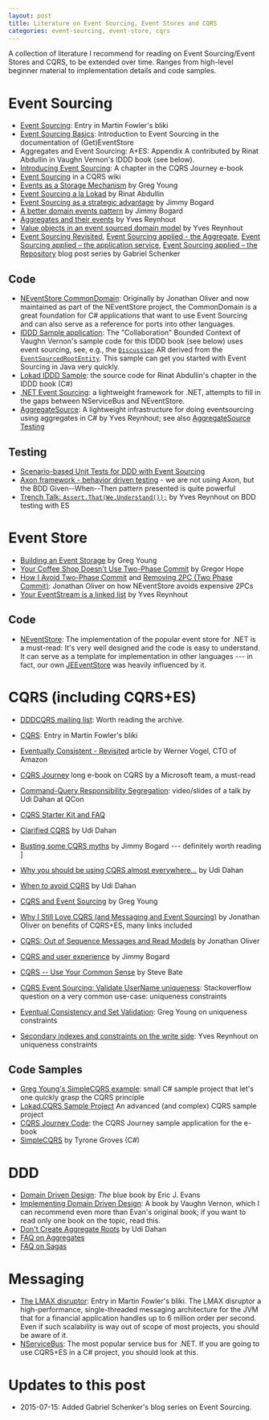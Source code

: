 ```yaml
---
layout: post
title: Literature on Event Sourcing, Event Stores and CQRS
categories: event-sourcing, event-store, cqrs
---
```


A collection of literature I recommend for reading on Event Sourcing/Event Stores and CQRS, to be extended over time.  Ranges from high-level beginner material to implementation details and code samples.

# Event Sourcing

* [Event Sourcing](http://martinfowler.com/eaaDev/EventSourcing.html): Entry in Martin Fowler's bliki
* [Event Sourcing Basics](https://github.com/eventstore/eventstore/wiki/Event-Sourcing-Basics): Introduction to Event Sourcing in the documentation of (Get)EventStore
* Aggregates and Event Sourcing: A+ES: Appendix A contributed by Rinat Abdullin in Vaughn Vernon's IDDD book (see below). 
* [Introducing Event Sourcing](http://msdn.microsoft.com/en-us/library/jj591559.aspx): A chapter in the CQRS Journey e-book
* [Event Sourcing](http://cqrs.wikidot.com/doc:event-sourcing) in a CQRS wiki
* [Events as a Storage Mechanism](http://cqrs.wordpress.com/documents/events-as-storage-mechanism/)  by Greg Young
* [Event Sourcing a la Lokad](http://abdullin.com/post/event-sourcing-a-la-lokad/) by Rinat Abdullin
* [Event Sourcing as a strategic advantage](http://lostechies.com/jimmybogard/2011/10/11/event-sourcing-as-a-strategic-advantage/) by Jimmy Bogard
* [A better domain events pattern](http://lostechies.com/jimmybogard/2014/05/13/a-better-domain-events-pattern/) by Jimmy Bogard
* [Aggregates and their events](http://seabites.wordpress.com/2011/02/13/aggregates-and-their-events/) by Yves Reynhout
* [Value objects in an event sourced domain model](http://seabites.wordpress.com/2012/06/18/value-objects-in-an-eventsourced-domain-model/) by Yves Reynhout
* [Event Sourcing Revisited](https://lostechies.com/gabrielschenker/2015/05/26/event-sourcing-revisited/),
	[Event Sourcing applied - the Aggregate](https://lostechies.com/gabrielschenker/2015/06/06/event-sourcing-applied-the-aggregate/),
	[Event Sourcing applied – the application service](https://lostechies.com/gabrielschenker/2015/06/13/event-sourcing-applied-the-application-service/),
	[Event Sourcing applied – the Repository](https://lostechies.com/gabrielschenker/2015/07/13/event-sourcing-applied-the-repository/)
	blog post series by Gabriel Schenker

## Code

* [NEventStore CommonDomain](https://github.com/NEventStore/CommonDomain): Originally by Jonathan Oliver and now maintained as part of the NEventStore project, the CommonDomain is a great foundation for C# applications that want to use Event Sourcing and can also serve as a reference for ports into other languages.
* [IDDD Sample application](https://github.com/VaughnVernon/IDDD_Samples/tree/master/iddd_collaboration/src/main/java/com/saasovation/collaboration): The "Collaboration" Bounded Context of Vaughn Vernon's sample code for this IDDD book (see below) uses event sourcing, see, e.g., the [`Discussion`](https://github.com/VaughnVernon/IDDD_Samples/blob/master/iddd_collaboration/src/main/java/com/saasovation/collaboration/domain/model/forum/Discussion.java) AR derived from the [`EventSourcedRootEntity`](https://github.com/VaughnVernon/IDDD_Samples/blob/master/iddd_common/src/main/java/com/saasovation/common/domain/model/EventSourcedRootEntity.java).  This sample can get you started with Event Sourcing in Java very quickly.
* [Lokad IDDD Sample](https://github.com/Lokad/lokad-iddd-sample): the source code for Rinat Abdullin's chapter in the IDDD book (C#)
* [.NET Event Sourcing](https://github.com/elliotritchie/NES): a lightweight framework for .NET, attempts to fill in the gaps between NServiceBus and NEventStore. 
* [AggregateSource](https://github.com/yreynhout/AggregateSource): A lightweight infrastructure for doing eventsourcing using aggregates in C# by Yves Reynhout; see also [AggregateSource Testing](https://github.com/yreynhout/AggregateSource/blob/master/src/Testing/AggregateSource.Testing/README.md)

## Testing
* [Scenario-based Unit Tests for DDD with Event Sourcing](http://abdullin.com/post/scenario-based-unit-tests-for-ddd-with-event-sourcing/)
* [Axon framework - behavior driven testing](http://pkaczor.blogspot.de/2013/11/axon-framework-behaviour-driven-testing.html) - we are not using Axon, but the BDD Given--When--Then pattern presented is quite powerful
* [Trench Talk: `Assert.That(We.Understand());`](http://seabites.wordpress.com/2013/11/26/trenchtalk-assertthatweunderstand/) by Yves Reynhout on BDD testing with ES

# Event Store

* [Building an Event Storage](http://cqrs.wordpress.com/documents/building-event-storage/) by Greg Young
* [Your Coffee Shop Doesn't Use Two-Phase Commit](http://eaipatterns.com/docs/IEEE_Software_Design_2PC.pdf) by Gregor Hope
* [How I Avoid Two-Phase Commit](http://blog.jonathanoliver.com/how-i-avoid-two-phase-commit/) and [Removing 2PC (Two Phase Commit)](http://blog.jonathanoliver.com/removing-2pc-two-phase-commit/): Jonathan Oliver on how NEventStore avoids expensive 2PCs
* [Your EventStream is a linked list](http://seabites.wordpress.com/2011/12/07/your-eventstream-is-a-linked-list/) by Yves Reynhout

## Code
* [NEventStore](https://github.com/NEventStore/NEventStore): The implementation of the popular event store for .NET is a must-read:  It's very well designed and the code is easy to understand.  It can serve as a template for implementation in other languages --- in fact, our own [JEEventStore](https://github.com/JEEventStore/JEEventStore) was heavily influenced by it.

# CQRS (including CQRS+ES)

* [DDDCQRS mailing list](http://dddcqrs.googlegroups.com): Worth reading the archive.
* [CQRS](http://martinfowler.com/bliki/CQRS.html): Entry in Martin Fowler's bliki
* [Eventually Consistent - Revisited](http://www.allthingsdistributed.com/2008/12/eventually_consistent.html) article by Werner Vogel, CTO of Amazon
* [CQRS Journey](http://msdn.microsoft.com/en-us/library/jj554200.aspx) long e-book on CQRS by a Microsoft team, a must-read
* [Command-Query Responsibility Segregation](http://www.infoq.com/presentations/Command-Query-Responsibility-Segregation): video/slides of a talk by Udi Dahan at QCon
* [CQRS Starter Kit and FAQ](http://www.cqrs.nu/)
* [Clarified CQRS](http://www.udidahan.com/2009/12/09/clarified-cqrs/) by Udi Dahan
* [Busting some CQRS myths](http://lostechies.com/jimmybogard/2012/08/22/busting-some-cqrs-myths/) by Jimmy Bogard --- definitely worth reading
]
* [Why you should be using CQRS almost everywhere...](http://www.udidahan.com/2011/10/02/why-you-should-be-using-cqrs-almost-everywhere%E2%80%A6/) by Udi Dahan
* [When to avoid CQRS](http://www.udidahan.com/2011/04/22/when-to-avoid-cqrs/) by Udi Dahan
* [CQRS and Event Sourcing](http://cqrs.wordpress.com/documents/cqrs-and-event-sourcing-synergy/) by Greg Young
* [Why I Still Love CQRS (and Messaging and Event Sourcing)](http://blog.jonathanoliver.com/why-i-still-love-cqrs-and-messaging-and-event-sourcing/) by Jonathan Oliver on benefits of CQRS+ES, many links included
* [CQRS: Out of Sequence Messages and Read Models](http://blog.jonathanoliver.com/cqrs-out-of-sequence-messages-and-read-models/) by Jonathan Oliver

* [CQRS and user experience](http://lostechies.com/jimmybogard/2012/08/23/cqrs-and-user-experience/) by Jimmy Bogard
* [CQRS -- Use Your Common Sense](http://eventuallyconsistent.net/2012/08/24/cqrs-use-your-common-sense/) by Steve Bate
* [CQRS Event Sourcing: Validate UserName uniqueness](http://stackoverflow.com/questions/9495985/cqrs-event-sourcing-validate-username-uniqueness): Stackoverflow question on a very common use-case: uniqueness constraints
* [Eventual Consistency and Set Validation](http://codebetter.com/gregyoung/2010/08/12/eventual-consistency-and-set-validation/): Greg Young on uniqueness constraints
* [Secondary indexes and constraints on the write side](http://seabites.wordpress.com/2010/11/11/consistent-indexes-constraints/): Yves Reynhout on uniqueness constraints


## Code Samples

* [Greg Young's SimpleCQRS example](https://github.com/gregoryyoung/m-r/tree/master/SimpleCQRS): small C# sample project that let's one quickly grasp the CQRS principle
* [Lokad.CQRS Sample Project](http://lokad.github.io/lokad-cqrs/) An advanced (and complex) CQRS sample project
* [CQRS Journey Code](https://github.com/mspnp/cqrs-journey-code): the CQRS Journey sample application for the e-book
* [SimpleCQRS](https://github.com/tyronegroves/SimpleCQRS) by Tyrone Groves (C#)

# DDD

* [Domain Driven Design](http://www.amazon.com/dp/0321125215): *The* blue book by Eric J. Evans
* [Implementing Domain Driven Design](http://www.amazon.com/dp/0321834577):  A book by Vaughn Vernon, which I can recommend even more than Evan's original book;  if you want to read only one book on the topic, read this.
* [Don't Create Aggregate Roots](http://www.udidahan.com/2009/06/29/dont-create-aggregate-roots/) by Udi Dahan
* [FAQ on Aggregates](http://www.cqrs.nu/Faq/aggregates)
* [FAQ on Sagas](http://www.cqrs.nu/Faq/sagas)


# Messaging

* [The LMAX disruptor](http://martinfowler.com/articles/lmax.html): Entry in Martin Fowler's bliki.  The LMAX disruptor a high-performance, single-threaded messaging architecture for the JVM that for a financial application handles up to 6 million order per second.  Even if such scalability is way out of scope of most projects, you should be aware of it.
* [NServiceBus](https://github.com/Particular/NServiceBus): The most popular service bus for .NET.  If you are going to use CQRS+ES in a C# project, you should look at this.

# Updates to this post

* 2015-07-15: Added Gabriel Schenker's blog series on Event Sourcing.

